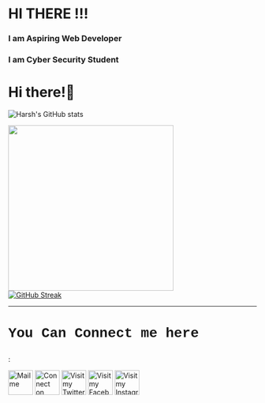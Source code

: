 

<!--
**harshniture/harshniture** is a ✨ _special_ ✨ repository because its `README.md` (this file) appears on your GitHub profile.

Here are some ideas to get you started:

- 🔭 I’m currently working on Web Development
- 🌱 I’m currently learning Computer Science Languages
- 👯 I’m looking to collaborate on ...
- 🤔 I’m looking for help with ...
- 💬 Ask me about ...
- 📫 How to reach me: ...
- 😄 Pronouns: ...
- ⚡ Fun fact: ...
-->
<h1>HI THERE !!!</h1>
<h3>I am Aspiring Web Developer</h3>
<h3>I am Cyber Security Student</h3>

# Hi there!:wave:
![Harsh's GitHub stats](https://github-readme-stats.vercel.app/api?username=harshniture&show_icons=true&theme=radical&count_private=true&hide_border=true&title_color=00FF00&icon_color=00FF00&bg_color=)

<img align="centre" src="https://github-readme-stats.vercel.app/api/top-langs/?username=harshniture&theme=radical&hide_border=true&title_color=00FF00&icon_color=00FF00&bg_color=" width="335px" data-canonical-><br>
[![GitHub Streak](http://github-readme-streak-stats.herokuapp.com?user=harshniture&hide_border=true&background=0D111700&border=943BDD00&fire=CB0044&sideNums=FC6401&currStreakLabel=ff96e6e&currStreakNum=E7E7E7FF&sideLabels=EFEFE6&dates=4F5D78&stroke=7F1DA2)](https://git.io/streak-stats)
<hr>

### <h1><p style="font-family:'Courier New'">You Can Connect me here </p></h1> :

[<img height=50 width=50 alt="Mail me" src="https://image.flaticon.com/icons/png/512/552/552486.png">](mailto:harshniture12@gmail.com)
[<img height=50 width=50 alt="Connect on LinkedIn" src="https://image.flaticon.com/icons/png/128/145/145807.png">](https://www.linkedin.com/in/harshniture12/) 
[<img height=50 width=50 alt="Visit my Twitter Profile" src="https://image.flaticon.com/icons/png/128/145/145812.png">](https://twitter.com/HarshNiture) 
[<img height=50 width=50 alt="Visit my Facebook Profile" src="https://image.flaticon.com/icons/png/128/145/145802.png">](https://www.facebook.com/mauli.niture.12/) 
[<img height=50 width=50 alt="Visit my Instagram Profile" src="https://image.flaticon.com/icons/png/512/1057/1057248.png">](https://www.instagram.com/harsh_niture/)
